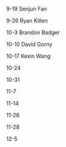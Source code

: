 9-19  Senjun Fan

9-26  Ryan Killen

10-3  Brandon Badger

10-10 David Gorny

10-17 Kexin Wang

10-24

10-31

11-7

11-14

11-26

11-28

12-5
